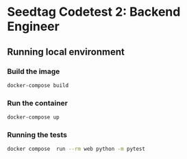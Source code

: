 Seedtag Codetest 2: Backend Engineer
====================================


## Running local environment

### Build the image
```bash
docker-compose build
```

### Run the container
```bash
docker-compose up
```

### Running the tests
```bash
docker compose  run --rm web python -m pytest
```
